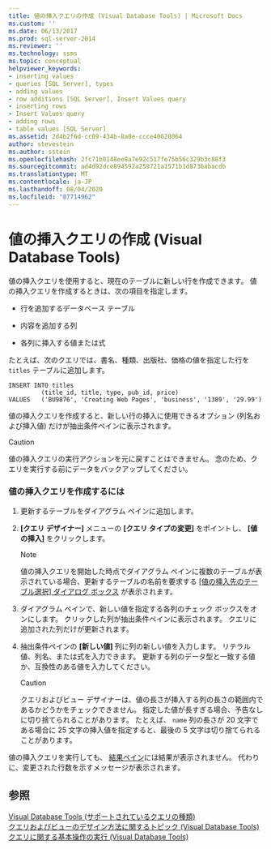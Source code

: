 ```yaml
---
title: 値の挿入クエリの作成 (Visual Database Tools) | Microsoft Docs
ms.custom: ''
ms.date: 06/13/2017
ms.prod: sql-server-2014
ms.reviewer: ''
ms.technology: ssms
ms.topic: conceptual
helpviewer_keywords:
- inserting values
- queries [SQL Server], types
- adding values
- row additions [SQL Server], Insert Values query
- inserting rows
- Insert Values query
- adding rows
- table values [SQL Server]
ms.assetid: 2d4b2f6d-cc09-434b-8a0e-ccce40628064
author: stevestein
ms.author: sstein
ms.openlocfilehash: 2fc71b0148ee8a7e92c517fe75b56c329b3c88f3
ms.sourcegitcommit: ad4d92dce894592a259721a1571b1d8736abacdb
ms.translationtype: MT
ms.contentlocale: ja-JP
ms.lasthandoff: 08/04/2020
ms.locfileid: "87714962"
---
```

# <a name="create-insert-values-queries-visual-database-tools"></a>値の挿入クエリの作成 (Visual Database Tools)
  値の挿入クエリを使用すると、現在のテーブルに新しい行を作成できます。 値の挿入クエリを作成するときは、次の項目を指定します。  
  
-   行を追加するデータベース テーブル  
  
-   内容を追加する列  
  
-   各列に挿入する値または式  
  
 たとえば、次のクエリでは、書名、種類、出版社、価格の値を指定した行を `titles` テーブルに追加します。  
  
```  
INSERT INTO titles  
         (title_id, title, type, pub_id, price)  
VALUES   ('BU9876', 'Creating Web Pages', 'business', '1389', '29.99')  
```  
  
 値の挿入クエリを作成すると、新しい行の挿入に使用できるオプション (列名および挿入値) だけが抽出条件ペインに表示されます。  
  
> [!CAUTION]  
>  値の挿入クエリの実行アクションを元に戻すことはできません。 念のため、クエリを実行する前にデータをバックアップしてください。  
  
### <a name="to-create-an-insert-values-query"></a>値の挿入クエリを作成するには  
  
1.  更新するテーブルをダイアグラム ペインに追加します。  
  
2.  **[クエリ デザイナー]** メニューの **[クエリ タイプの変更]** をポイントし、 **[値の挿入]** をクリックします。  
  
    > [!NOTE]  
    >  値の挿入クエリを開始した時点でダイアグラム ペインに複数のテーブルが表示されている場合、更新するテーブルの名前を要求する [[値の挿入先のテーブル選択] ダイアログ ボックス](visual-database-tools.md) が表示されます。  
  
3.  ダイアグラム ペインで、新しい値を指定する各列のチェック ボックスをオンにします。 クリックした列が抽出条件ペインに表示されます。 クエリに追加された列だけが更新されます。  
  
4.  抽出条件ペインの **[新しい値]** 列に列の新しい値を入力します。 リテラル値、列名、または式を入力できます。 更新する列のデータ型と一致する値か、互換性のある値を入力してください。  
  
    > [!CAUTION]  
    >  クエリおよびビュー デザイナーは、値の長さが挿入する列の長さの範囲内であるかどうかをチェックできません。 指定した値が長すぎる場合、予告なしに切り捨てられることがあります。 たとえば、 `name` 列の長さが 20 文字である場合に 25 文字の挿入値を指定すると、最後の 5 文字は切り捨てられることがあります。  
  
 値の挿入クエリを実行しても、 [結果ペイン](results-pane-visual-database-tools.md)には結果が表示されません。 代わりに、変更された行数を示すメッセージが表示されます。  
  
## <a name="see-also"></a>参照  
 [Visual Database Tools &#40;サポートされているクエリの種類&#41;](supported-query-types-visual-database-tools.md)   
 [クエリおよびビューのデザイン方法に関するトピック &#40;Visual Database Tools&#41;](design-queries-and-views-how-to-topics-visual-database-tools.md)   
 [クエリに関する基本操作の実行 (Visual Database Tools)](perform-basic-operations-with-queries-visual-database-tools.md)  
  
  
